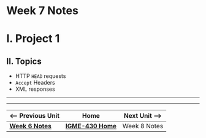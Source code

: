 # Week 7 Notes

# I. Project 1

## II. Topics
- HTTP `HEAD` requests
- `Accept` Headers
- XML responses

---
---

| <-- Previous Unit | Home | Next Unit -->
| --- | --- | --- 
|   [**Week 6 Notes**](06A.md)  |  [**IGME-430 Home**](../) | Week 8 Notes
